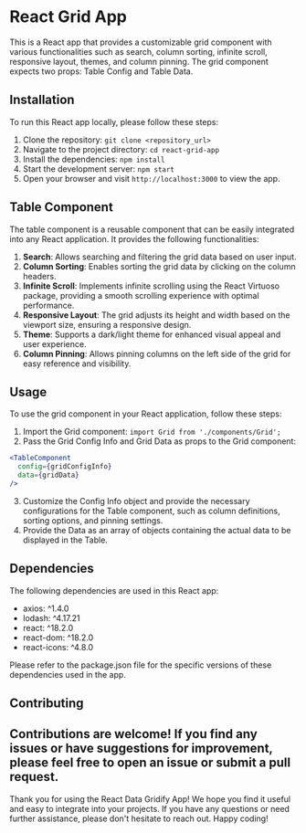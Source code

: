 # React Grid App

This is a React app that provides a customizable grid component with various functionalities such as search, column sorting, infinite scroll, responsive layout, themes, and column pinning. The grid component expects two props: Table Config and Table Data.

## Installation

To run this React app locally, please follow these steps:

1. Clone the repository: `git clone <repository_url>`
2. Navigate to the project directory: `cd react-grid-app`
3. Install the dependencies: `npm install`
4. Start the development server: `npm start`
5. Open your browser and visit `http://localhost:3000` to view the app.

## Table Component

The table component is a reusable component that can be easily integrated into any React application. It provides the following functionalities:

1. **Search**: Allows searching and filtering the grid data based on user input.
2. **Column Sorting**: Enables sorting the grid data by clicking on the column headers.
3. **Infinite Scroll**: Implements infinite scrolling using the React Virtuoso package, providing a smooth scrolling experience with optimal performance.
4. **Responsive Layout**: The grid adjusts its height and width based on the viewport size, ensuring a responsive design.
5. **Theme**: Supports a dark/light theme for enhanced visual appeal and user experience.
6. **Column Pinning**: Allows pinning columns on the left side of the grid for easy reference and visibility.

## Usage

To use the grid component in your React application, follow these steps:

1. Import the Grid component: `import Grid from './components/Grid';`
2. Pass the Grid Config Info and Grid Data as props to the Grid component:
```jsx
<TableComponent
  config={gridConfigInfo} 
  data={gridData}
/>
```
3. Customize the Config Info object and provide the necessary configurations for the Table component, such as column definitions, sorting options, and pinning settings.
4. Provide the Data as an array of objects containing the actual data to be displayed in the Table.

## Dependencies

The following dependencies are used in this React app:

- axios: ^1.4.0
- lodash: ^4.17.21
- react: ^18.2.0
- react-dom: ^18.2.0
- react-icons: ^4.8.0

Please refer to the package.json file for the specific versions of these dependencies used in the app.

## Contributing

Contributions are welcome! If you find any issues or have suggestions for improvement, please feel free to open an issue or submit a pull request.
---

Thank you for using the React Data Gridify App! We hope you find it useful and easy to integrate into your projects. If you have any questions or need further assistance, please don't hesitate to reach out. Happy coding!
